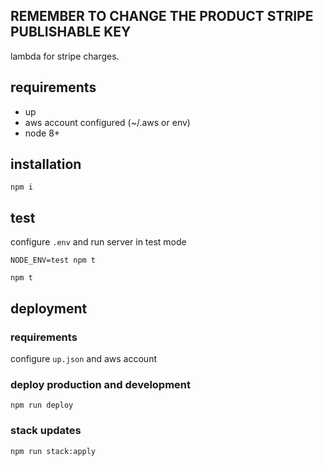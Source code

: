 ## REMEMBER TO CHANGE THE PRODUCT STRIPE PUBLISHABLE KEY

lambda for stripe charges.

## requirements

- up
- aws account configured (~/.aws or env)
- node 8+

## installation

```
npm i
```

## test

configure `.env` and run server in test mode

```
NODE_ENV=test npm t
```

```
npm t
```

## deployment

### requirements

configure `up.json` and aws account

### deploy production and development

```
npm run deploy 
```

### stack updates

```
npm run stack:apply
```